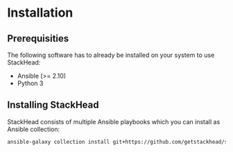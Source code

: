 # Installation

## Prerequisities

The following software has to already be installed on your system to use StackHead:

* Ansible \(&gt;= 2.10\)
* Python 3

## Installing StackHead

StackHead consists of multiple Ansible playbooks which you can install as Ansible collection:

```bash
ansible-galaxy collection install git+https://github.com/getstackhead/stackhead.git
```

